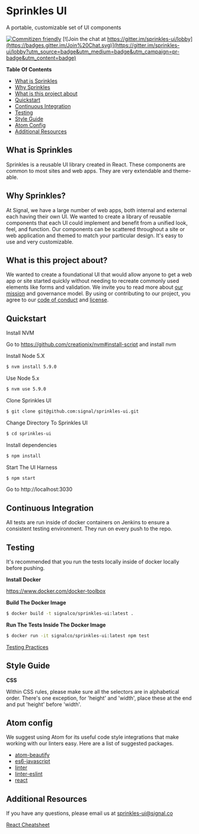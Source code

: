 # Sprinkles UI

A portable, customizable set of UI components

[![Commitizen friendly](https://img.shields.io/badge/commitizen-friendly-brightgreen.svg)](http://commitizen.github.io/cz-cli/)
[![Join the chat at https://gitter.im/sprinkles-ui/lobby](https://badges.gitter.im/Join%20Chat.svg)](https://gitter.im/sprinkles-ui/lobby?utm_source=badge&utm_medium=badge&utm_campaign=pr-badge&utm_content=badge)

**Table Of Contents**

- [What is Sprinkles](#what-is-sprinkles)
- [Why Sprinkles](#why-sprinkles?)
- [What is this project about](#what-is-this-project-about?)
- [Quickstart](#quickstart)
- [Continuous Integration](#continuous-integration)
- [Testing](#testing)
- [Style Guide](#style-guide)
- [Atom Config](#atom-config)
- [Additional Resources](#additional-resources)

## What is Sprinkles

Sprinkles is a reusable UI library created in React. These components are common to most sites and web apps. They are very extendable and theme-able.

## Why Sprinkles?

At Signal, we have a large number of web apps, both internal and external each having their own UI. We wanted to create a library of reusable components that each UI could implement and benefit from a unified look, feel, and function. Our components can be scattered throughout a site or web application and themed to match your particular design. It's easy to use and very customizable.

## What is this project about?

We wanted to create a foundational UI that would allow anyone to get a web app or site started quickly without needing to recreate commonly used elements like forms and validation. We invite you to read more about [our mission](./MISSION.md) and governance model. By using or contributing to our project, you agree to our [code of conduct](./CODEOFCONDUCT.md) and [license](./LICENSE.md).

## Quickstart

Install NVM

Go to https://github.com/creationix/nvm#install-script and install nvm

Install Node 5.X

```sh
$ nvm install 5.9.0
```

Use Node 5.x

```sh
$ nvm use 5.9.0
```

Clone Sprinkles UI

```sh
$ git clone git@github.com:signal/sprinkles-ui.git
```

Change Directory To Sprinkles UI

```sh
$ cd sprinkles-ui
```

Install dependencies

```sh
$ npm install
```

Start The UI Harness

```sh
$ npm start
```

Go to http://localhost:3030

## Continuous Integration

All tests are run inside of docker containers on Jenkins to ensure a consistent testing environment. They run on every push to the repo.

## Testing

It's recommended that you run the tests locally inside of docker locally before pushing.

**Install Docker**

https://www.docker.com/docker-toolbox

**Build The Docker Image**

```bash
$ docker build -t signalco/sprinkles-ui:latest .
```

**Run The Tests Inside The Docker Image**

```bash
$ docker run -it signalco/sprinkles-ui:latest npm test
```

[Testing Practices](./TESTING.md)

## Style Guide

**CSS**

Within CSS rules, please make sure all the selectors are in alphabetical order. There's one exception, for 'height' and 'width', place these at the end and put 'height' before 'width'.

## Atom config

We suggest using Atom for its useful code style integrations that make working with our linters easy. Here are a list of suggested packages.

* [atom-beautify](https://atom.io/packages/atom-beautify)
* [es6-javascript](https://atom.io/packages/es6-javascript)
* [linter](https://atom.io/packages/linter)
* [linter-eslint](https://atom.io/packages/linter-eslint)
* [react](https://atom.io/packages/react)

## Additional Resources

If you have any questions, please email us at sprinkles-ui@signal.co

[React Cheatsheet](http://ricostacruz.com/cheatsheets/react.html)
